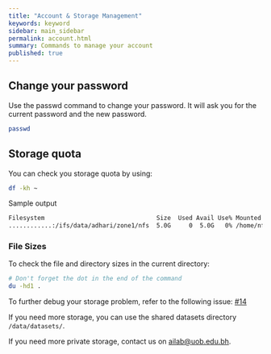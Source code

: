 ```yaml
---
title: "Account & Storage Management"
keywords: keyword
sidebar: main_sidebar
permalink: account.html
summary: Commands to manage your account
published: true
---
```


## Change your password

Use the passwd command to change your password. It will ask you for the current password and the new password.
```bash
passwd
```

## Storage quota
You can check you storage quota by using:

```bash
df -kh ~
```

Sample output
```bash
Filesystem                               Size  Used Avail Use% Mounted on
............:/ifs/data/adhari/zone1/nfs  5.0G     0  5.0G   0% /home/nfs
```

### File Sizes
To check the file and directory sizes in the current directory:

```bash
# Don't forget the dot in the end of the command
du -hd1 .
```

To further debug your storage problem, refer to the following issue: [#14](https://github.com/UOB-AI/UOB-AI.github.io/issues/14)

If you need more storage, you can use the shared datasets directory `/data/datasets/`.

If you need more private storage, contact us on [ailab@uob.edu.bh](mailto:ailab@uob.edu.bh).
